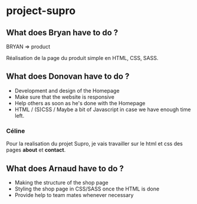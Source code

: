 # project-supro


## What does Bryan have to do ?

BRYAN => product

Réalisation de la page du produit simple en HTML, CSS, SASS.

## What does Donovan have to do ?

* Development and design of the Homepage
* Make sure that the website is responsive
* Help others as soon as he's done with the Homepage
* HTML / (S)CSS / Maybe a bit of Javascript in case we have enough time left.

### Céline

Pour la realisation du projet Supro, je vais travailler sur le html et css des pages **about** et **contact**.

## What does Arnaud have to do ?

* Making the structure of the shop page
* Styling the shop page in CSS/SASS once the HTML is done
* Provide help to team mates whenever necessary
